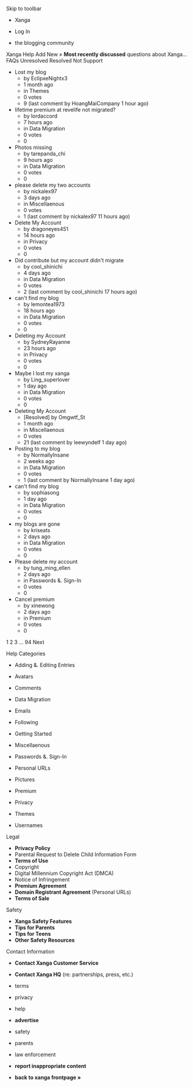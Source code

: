 Skip to toolbar

*   Xanga

*   Log In

*   the blogging community

Xanga Help Add New » **Most recently discussed** questions about Xanga… FAQs Unresolved Resolved Not Support

*   Lost my blog
    *   by EclipxeNightx3
    *   1 month ago
    *   in Themes
    *   0 votes
    *   9 (last comment by HoangMaiCompany 1 hour ago)
*   lifetime premium at revelife not migrated?
    *   by lordaccord
    *   7 hours ago
    *   in Data Migration
    *   0 votes
    *   0
*   Photos missing
    *   by tarepanda\_chi
    *   9 hours ago
    *   in Data Migration
    *   0 votes
    *   0
*   please delete my two accounts
    *   by nickalex97
    *   3 days ago
    *   in Miscellaenous
    *   0 votes
    *   1 (last comment by nickalex97 11 hours ago)
*   Delete My Account
    *   by dragoneyes451
    *   14 hours ago
    *   in Privacy
    *   0 votes
    *   0
*   Did contribute but my account didn't migrate
    *   by cool\_shinichi
    *   4 days ago
    *   in Data Migration
    *   0 votes
    *   2 (last comment by cool\_shinichi 17 hours ago)
*   can't find my blog
    *   by lemontea1973
    *   18 hours ago
    *   in Data Migration
    *   0 votes
    *   0
*   Deleting my Account
    *   by SydneyRayanne
    *   23 hours ago
    *   in Privacy
    *   0 votes
    *   0
*   Maybe I lost my xanga
    *   by Ling\_superlover
    *   1 day ago
    *   in Data Migration
    *   0 votes
    *   0
*   Deleting My Account
    *   \[Resolved\] by Omgwtf\_St
    *   1 month ago
    *   in Miscellaenous
    *   0 votes
    *   21 (last comment by leewyndelf 1 day ago)
*   Posting to my blog
    *   by NormallyInsane
    *   2 weeks ago
    *   in Data Migration
    *   0 votes
    *   1 (last comment by NormallyInsane 1 day ago)
*   can't find my blog
    *   by sophiasong
    *   1 day ago
    *   in Data Migration
    *   0 votes
    *   0
*   my blogs are gone
    *   by kriseats
    *   2 days ago
    *   in Data Migration
    *   0 votes
    *   0
*   Please delete my account
    *   by tung\_ming\_ellen
    *   2 days ago
    *   in Passwords &. Sign-In
    *   0 votes
    *   0
*   Cancel premium
    *   by xinewong
    *   2 days ago
    *   in Premium
    *   0 votes
    *   0

1 2 3 ... 94 Next

Help Categories

*   Adding &. Editing Entries
*   Avatars
*   Comments
*   Data Migration
*   Emails
*   Following
*   Getting Started
*   Miscellaenous

*   Passwords &. Sign-In
*   Personal URLs
*   Pictures
*   Premium
*   Privacy
*   Themes
*   Usernames

Legal

*   **Privacy Policy**
*   Parental Request to Delete Child Information Form
*   **Terms of Use**
*   Copyright
*   Digital Millennium Copyright Act (DMCA)
*   Notice of Infringement
*   **Premium Agreement**
*   **Domain Registrant Agreement** (Personal URLs)
*   **Terms of Sale**

Safety

*   **Xanga Safety Features**
*   **Tips for Parents**
*   **Tips for Teens**
*   **Other Safety Resources**

Contact Information

*   **Contact Xanga Customer Service**
*   **Contact Xanga HQ** (re: partnerships, press, etc.)

*   terms
*   privacy
*   help
*   **advertise**

*   safety
*   parents
*   law enforcement
*   **report inappropriate content**

*   **back to xanga frontpage »**